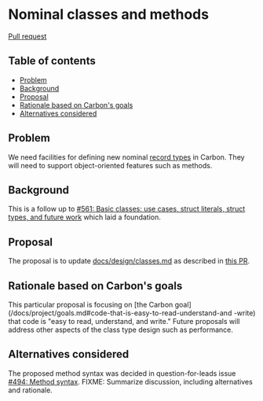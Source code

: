 # Nominal classes and methods

<!--
Part of the Carbon Language project, under the Apache License v2.0 with LLVM
Exceptions. See /LICENSE for license information.
SPDX-License-Identifier: Apache-2.0 WITH LLVM-exception
-->

[Pull request](https://github.com/carbon-language/carbon-lang/pull/701)

<!-- toc -->

## Table of contents

-   [Problem](#problem)
-   [Background](#background)
-   [Proposal](#proposal)
-   [Rationale based on Carbon's goals](#rationale-based-on-carbons-goals)
-   [Alternatives considered](#alternatives-considered)

<!-- tocstop -->

## Problem

We need facilities for defining new nominal
[record types](<https://en.wikipedia.org/wiki/Record_(computer_science)>) in
Carbon. They will need to support object-oriented features such as methods.

## Background

This is a follow up to
[#561: Basic classes: use cases, struct literals, struct types, and future work](https://github.com/carbon-language/carbon-lang/pull/561)
which laid a foundation.

## Proposal

The proposal is to update [docs/design/classes.md](docs/design/classes.md) as
described in [this PR](https://github.com/carbon-language/carbon-lang/pull/701).

## Rationale based on Carbon's goals

This particular proposal is focusing on [the Carbon
goal](/docs/project/goals.md#code-that-is-easy-to-read-understand-and -write)
that code is "easy to read, understand, and write." Future proposals will
address other aspects of the class type design such as performance.

## Alternatives considered

The proposed method syntax was decided in question-for-leads issue
[#494: Method syntax](https://github.com/carbon-language/carbon-lang/issues/494).
FIXME: Summarize discussion, including alternatives and rationale.
